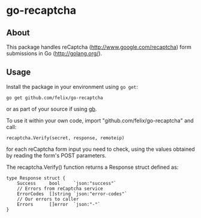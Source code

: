 go-recaptcha
============

About
-----

This package handles reCaptcha (http://www.google.com/recaptcha) form
submissions in Go (http://golang.org/).

Usage
-----

Install the package in your environment using `go get`:

```
go get github.com/felix/go-recaptcha
```

or as part of your source if using [gb](http://getgb.io/).

To use it within your own code, import "github.com/felix/go-recaptcha" and call:

```
recaptcha.Verify(secret, response, remoteip)
```

for each reCaptcha form input you need to check, using the values obtained by
reading the form's POST parameters.

The recaptcha.Verify() function returns a Response struct defined as:

```
type Response struct {
    Success     bool     `json:"success"`
    // Errors from reCaptcha service
    ErrorCodes  []string `json:"error-codes"`
    // Our errors to caller
    Errors      []error  `json:"-"`
}
```
